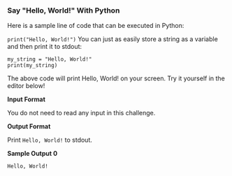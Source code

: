 ### Say "Hello, World!" With Python

Here is a sample line of code that can be executed in Python:

`print("Hello, World!")`
You can just as easily store a string as a variable and then print it to stdout:

```
my_string = "Hello, World!"
print(my_string)
```
The above code will print Hello, World! on your screen. Try it yourself in the editor below!

**Input Format**

You do not need to read any input in this challenge.

**Output Format**

Print `Hello, World!` to stdout.

**Sample Output 0**

`Hello, World!`
